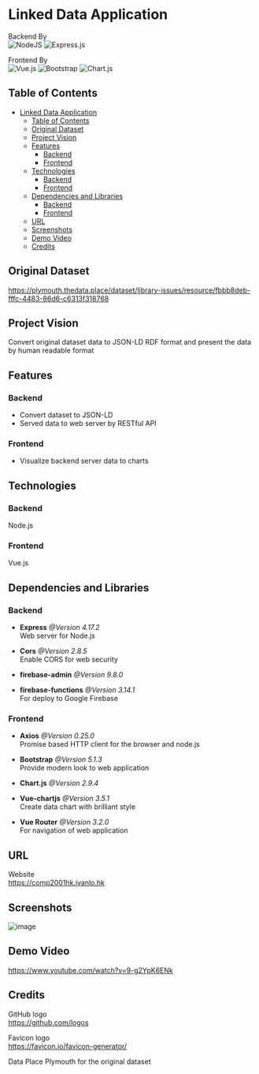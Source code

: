 # Linked Data Application
Backend By\
![NodeJS](https://img.shields.io/badge/node.js-6DA55F?style=for-the-badge&logo=node.js&logoColor=white)
![Express.js](https://img.shields.io/badge/express.js-%23404d59.svg?style=for-the-badge&logo=express&logoColor=%2361DAFB)

Frontend By\
![Vue.js](https://img.shields.io/badge/vuejs-%2335495e.svg?style=for-the-badge&logo=vuedotjs&logoColor=%234FC08D)
![Bootstrap](https://img.shields.io/badge/bootstrap-%23563D7C.svg?style=for-the-badge&logo=bootstrap&logoColor=white)
![Chart.js](https://img.shields.io/badge/chart.js-F5788D.svg?style=for-the-badge&logo=chart.js&logoColor=white)

## Table of Contents
- [Linked Data Application](#linked-data-application)
  - [Table of Contents](#table-of-contents)
  - [Original Dataset](#original-dataset)
  - [Project Vision](#project-vision)
  - [Features](#features)
    - [Backend](#backend)
    - [Frontend](#frontend)
  - [Technologies](#technologies)
    - [Backend](#backend-1)
    - [Frontend](#frontend-1)
  - [Dependencies and Libraries](#dependencies-and-libraries)
    - [Backend](#backend-2)
    - [Frontend](#frontend-2)
  - [URL](#url)
  - [Screenshots](#screenshots)
  - [Demo Video](#demo-video)
  - [Credits](#credits)

## Original Dataset
https://plymouth.thedata.place/dataset/library-issues/resource/fbbb8deb-fffc-4483-86d6-c6313f318768 

## Project Vision
Convert original dataset data to JSON-LD RDF format and present the data by human readable format

## Features
### Backend
- Convert dataset to JSON-LD
- Served data to web server by RESTful API

### Frontend
- Visualize backend server data to charts

## Technologies
### Backend
Node.js

### Frontend
Vue.js

## Dependencies and Libraries
### Backend
- **Express** *@Version 4.17.2*\
  Web server for Node.js

- **Cors** *@Version 2.8.5*\
  Enable CORS for web security

- **firebase-admin** *@Version 9.8.0*
- **firebase-functions** *@Version 3.14.1*\
  For deploy to Google Firebase

### Frontend
- **Axios** *@Version 0.25.0* \
  Promise based HTTP client for the browser and node.js

- **Bootstrap** *@Version 5.1.3* \
  Provide modern look to web application

- **Chart.js** *@Version 2.9.4*
- **Vue-chartjs** *@Version 3.5.1* \
  Create data chart with brilliant style

- **Vue Router** *@Version 3.2.0* \
  For navigation of web application

## URL
Website\
https://comp2001hk.ivanlo.hk

## Screenshots
![image](https://i.imgur.com/Z88EW5Z.png)

## Demo Video
https://www.youtube.com/watch?v=9-g2YpK6ENk

## Credits
GitHub logo \
https://github.com/logos

Favicon logo\
https://favicon.io/favicon-generator/

Data Place Plymouth for the original dataset
